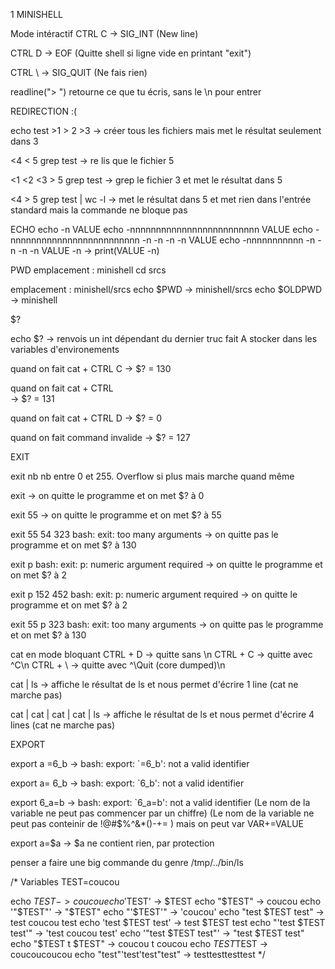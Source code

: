 1 MINISHELL

Mode intéractif
CTRL C -> SIG_INT
	(New line)

CTRL D -> EOF
	(Quitte shell si ligne vide en printant "exit")

CTRL \ -> SIG_QUIT
	(Ne fais rien)


readline("> ")
	retourne ce que tu écris, sans le \n pour entrer


REDIRECTION :(

echo test >1 > 2 >3
	-> créer tous les fichiers mais met le résultat seulement dans 3

<4 < 5 grep test
	-> re lis que le fichier 5

<1 <2 <3 > 5 grep test
	-> grep le fichier 3 et met le résultat dans 5

<4 > 5 grep test | wc -l
	-> met le résultat dans 5 et met rien dans l'entrée standard mais la commande ne bloque pas

ECHO
echo -n VALUE
echo -nnnnnnnnnnnnnnnnnnnnnnnnn VALUE
echo -nnnnnnnnnnnnnnnnnnnnnnnnn -n -n -n -n VALUE
echo -nnnnnnnnnnn -n -n -n -n VALUE -n
	-> print(VALUE -n)


PWD
emplacement : minishell
cd srcs

emplacement : minishell/srcs
echo $PWD
	-> minishell/srcs
echo $OLDPWD
	-> minishell



$?

echo $?
	-> renvois un int dépendant du dernier truc fait
A stocker dans les variables d'environements

quand on fait cat + CTRL C
	-> $? = 130

quand on fait cat + CTRL \
	-> $? = 131

quand on fait cat + CTRL D
	-> $? = 0

quand on fait command invalide
	-> $? = 127



EXIT

exit nb
	nb entre 0 et 255. Overflow si plus mais marche quand même

exit
	-> on quitte le programme et on met $? à 0

exit 55
	-> on quitte le programme et on met $? à 55

exit 55 54 323
	bash: exit: too many arguments
	-> on quitte pas le programme et on met $? à 130

exit p
	bash: exit: p: numeric argument required
	-> on quitte le programme et on met $? à 2

exit p 152 452
	bash: exit: p: numeric argument required
	-> on quitte le programme et on met $? à 2

exit 55 p 323
	bash: exit: too many arguments
	-> on quitte pas le programme et on met $? à 130



cat en mode bloquant
CTRL + D -> quitte sans \n
CTRL + C -> quitte avec ^C\n
CTRL + \ -> quitte avec ^\Quit (core dumped)\n


cat | ls
	-> affiche le résultat de ls et nous permet d'écrire 1 line (cat ne marche pas)

cat | cat | cat | cat | ls
	-> affiche le résultat de ls et nous permet d'écrire 4 lines (cat ne marche pas)



EXPORT

export a =6_b
	-> bash: export: `=6_b': not a valid identifier

export a= 6_b
	-> bash: export: `6_b': not a valid identifier

export 6_a=b
	-> bash: export: `6_a=b': not a valid identifier
(Le nom de la variable ne peut pas commencer par un chiffre)
(Le nom de la variable ne peut pas conteinir de !@#$%^&*()-+= )
	mais on peut var VAR+=VALUE

export a=$a
	-> $a ne contient rien, par protection


penser a faire une big commande du genre
/tmp/../bin/ls


/*
Variables
TEST=coucou

echo $TEST					-> coucou
echo '$TEST'				-> $TEST
echo "$TEST"				-> coucou
echo '"$TEST"'				-> "$TEST"
echo "'$TEST'"				-> 'coucou'
echo "test $TEST test"		-> test coucou test
echo 'test $TEST test'		-> test $TEST test
echo "'test $TEST test'"	-> 'test coucou test'
echo '"test $TEST test"'	-> "test $TEST test"
echo "$TEST t $TEST" 		-> coucou t coucou
echo $TEST$TEST				-> coucoucoucou
echo "test"'test'test"test"	-> testtesttesttest
*/
